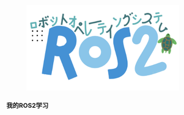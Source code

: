 <div align="center">
  <img src="public/images/logo.png" alt="startROS2" width="400" hight="225" />
</div>

### 我的ROS2学习


